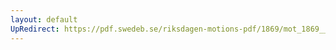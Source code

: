 ```yaml
---
layout: default
UpRedirect: https://pdf.swedeb.se/riksdagen-motions-pdf/1869/mot_1869__ak__00080/mot_1869__ak__00080_002.pdf
---
```

